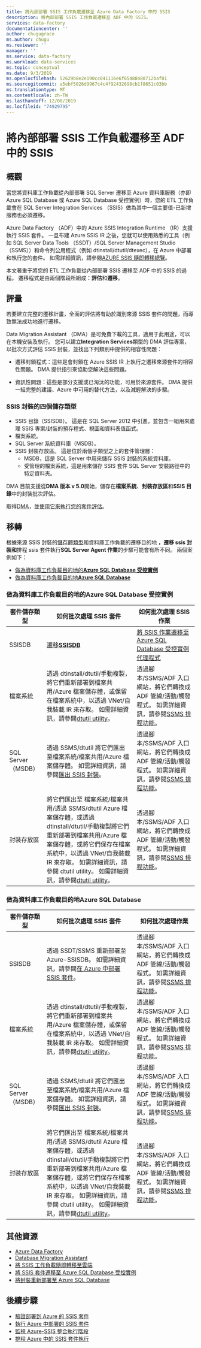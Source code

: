 ```yaml
---
title: 將內部部署 SSIS 工作負載遷移至 Azure Data Factory 中的 SSIS
description: 將內部部署 SSIS 工作負載遷移至 ADF 中的 SSIS。
services: data-factory
documentationcenter: ''
author: chugugrace
ms.author: chugu
ms.reviewer: ''
manager: ''
ms.service: data-factory
ms.workload: data-services
ms.topic: conceptual
ms.date: 9/3/2019
ms.openlocfilehash: 52629b8e2e190cc041116e6f65488480712baf01
ms.sourcegitcommit: a5ebf5026d9967c4c4f92432698cb1f8651c03bb
ms.translationtype: MT
ms.contentlocale: zh-TW
ms.lasthandoff: 12/08/2019
ms.locfileid: "74929795"
---
```

# <a name="migrate-on-premises-ssis-workloads-to-ssis-in-adf"></a>將內部部署 SSIS 工作負載遷移至 ADF 中的 SSIS

## <a name="overview"></a>概觀

當您將資料庫工作負載從內部部署 SQL Server 遷移至 Azure 資料庫服務（亦即 Azure SQL Database 或 Azure SQL Database 受控實例）時，您的 ETL 工作負載會在 SQL Server Integration Services （SSIS）做為其中一個主要值-已新增服務也必須遷移。

Azure Data Factory （ADF）中的 Azure SSIS Integration Runtime （IR）支援執行 SSIS 套件。 一旦布建 Azure SSIS IR 之後，您就可以使用熟悉的工具（例如 SQL Server Data Tools （SSDT）/SQL Server Management Studio （SSMS））和命令列公用程式（例如 dtinstall/dtutil/dtexec），在 Azure 中部署和執行您的套件。 如需詳細資訊，請參閱[AZURE SSIS 隨即轉移總覽](https://docs.microsoft.com/sql/integration-services/lift-shift/ssis-azure-lift-shift-ssis-packages-overview)。

本文著重于將您的 ETL 工作負載從內部部署 SSIS 遷移至 ADF 中的 SSIS 的過程。 遷移程式是由兩個階段所組成：**評估**和**遷移**。

## <a name="assessment"></a>評量

若要建立完整的遷移計畫，全面的評估將有助於識別來源 SSIS 套件的問題，而導致無法成功地進行遷移。

Data Migration Assistant （DMA）是可免費下載的工具，適用于此用途，可以在本機安裝及執行。 您可以建立**Integration Services**類型的 DMA 評估專案，以批次方式評估 SSIS 封裝，並找出下列類別中提供的相容性問題：

- 遷移封鎖程式：這些是會封鎖在 Azure SSIS IR 上執行之遷移來源套件的相容性問題。 DMA 提供指引來協助您解決這些問題。

- 資訊性問題：這些是部分支援或已淘汰的功能，可用於來源套件。 DMA 提供一組完整的建議、Azure 中可用的替代方法，以及減輕解決的步驟。

### <a name="four-storage-types-for-ssis-packages"></a>SSIS 封裝的四個儲存類型

- SSIS 目錄（SSISDB）。 這是在 SQL Server 2012 中引進，並包含一組用來處理 SSIS 專案/封裝的預存程式、視圖和資料表值函式。
- 檔案系統。
- SQL Server 系統資料庫（MSDB）。
- SSIS 封裝存放區。 這是位於兩個子類型之上的套件管理層：
  - MSDB，這是 SQL Server 中用來儲存 SSIS 封裝的系統資料庫。
  - 受管理的檔案系統，這是用來儲存 SSIS 套件 SQL Server 安裝路徑中的特定資料夾。

DMA 目前支援從**DMA 版本 v 5.0**開始，儲存在**檔案系統**、**封裝存放區**和**SSIS 目錄**中的封裝批次評估。

取得[DMA](https://docs.microsoft.com/sql/dma/dma-overview)，並[使用它來執行您的套件評估](https://docs.microsoft.com/sql/dma/dma-assess-ssis)。

## <a name="migration"></a>移轉

根據來源 SSIS 封裝的[儲存體類型](#four-storage-types-for-ssis-packages)和資料庫工作負載的遷移目的地 **，遷移 ssis 封裝和**排程 ssis 套件執行**SQL Server Agent 作業**的步驟可能會有所不同。 兩個案例如下：

- [做為資料庫工作負載目的地的**Azure SQL Database 受控實例**](#azure-sql-database-managed-instance-as-database-workload-destination)
- [做為資料庫工作負載目的地**Azure SQL Database**](#azure-sql-database-as-database-workload-destination)

### <a name="azure-sql-database-managed-instance-as-database-workload-destination"></a>做為資料庫工作負載目的地的**Azure SQL Database 受控實例**

| **套件儲存類型** |如何批次處理 SSIS 套件|如何批次處理 SSIS 作業|
|-|-|-|
|SSISDB|[遷移**SSISDB**](scenario-ssis-migration-ssisdb-mi.md)|[將 SSIS 作業遷移至 Azure SQL Database 受控實例代理程式](scenario-ssis-migration-ssisdb-mi.md#ssis-jobs-to-azure-sql-database-managed-instance-agent)|
|檔案系統|透過 dtinstall/dtutil/手動複製，將它們重新部署到檔案共用/Azure 檔案儲存體，或保留在檔案系統中，以透過 VNet/自我裝載 IR 來存取。 如需詳細資訊，請參閱[dtutil utility](https://docs.microsoft.com/sql/integration-services/dtutil-utility)。|透過腳本/SSMS/ADF 入口網站，將它們轉換成 ADF 管線/活動/觸發程式。 如需詳細資訊，請參閱[SSMS 排程功能](https://docs.microsoft.com/sql/integration-services/lift-shift/ssis-azure-schedule-packages-ssms)。|
|SQL Server （MSDB）|透過 SSMS/dtutil 將它們匯出至檔案系統/檔案共用/Azure 檔案儲存體。 如需詳細資訊，請參閱[匯出 SSIS 封裝](https://docs.microsoft.com/sql/integration-services/import-and-export-packages-ssis-service)。|透過腳本/SSMS/ADF 入口網站，將它們轉換成 ADF 管線/活動/觸發程式。 如需詳細資訊，請參閱[SSMS 排程功能](https://docs.microsoft.com/sql/integration-services/lift-shift/ssis-azure-schedule-packages-ssms)。|
|封裝存放區|將它們匯出至 檔案系統/檔案共用/透過 SSMS/dtutil Azure 檔案儲存體，或透過 dtinstall/dtutil/手動複製將它們重新部署到檔案共用/Azure 檔案儲存體，或將它們保存在檔案系統中，以透過 VNet/自我裝載 IR 來存取。 如需詳細資訊，請參閱 dtutil utility。 如需詳細資訊，請參閱[dtutil utility](https://docs.microsoft.com/sql/integration-services/dtutil-utility)。|透過腳本/SSMS/ADF 入口網站，將它們轉換成 ADF 管線/活動/觸發程式。 如需詳細資訊，請參閱[SSMS 排程功能](https://docs.microsoft.com/sql/integration-services/lift-shift/ssis-azure-schedule-packages-ssms)。|

### <a name="azure-sql-database-as-database-workload-destination"></a>做為資料庫工作負載目的地**Azure SQL Database**

| **套件儲存類型** |如何批次處理 SSIS 套件|如何批次處理作業|
|-|-|-|
|SSISDB|透過 SSDT/SSMS 重新部署至 Azure-SSISDB。 如需詳細資訊，請參閱[在 Azure 中部署 SSIS 套件](https://docs.microsoft.com/sql/integration-services/lift-shift/ssis-azure-deploy-run-monitor-tutorial)。|透過腳本/SSMS/ADF 入口網站，將它們轉換成 ADF 管線/活動/觸發程式。 如需詳細資訊，請參閱[SSMS 排程功能](https://docs.microsoft.com/sql/integration-services/lift-shift/ssis-azure-schedule-packages-ssms)。|
|檔案系統|透過 dtinstall/dtutil/手動複製，將它們重新部署到檔案共用/Azure 檔案儲存體，或保留在檔案系統中，以透過 VNet/自我裝載 IR 來存取。 如需詳細資訊，請參閱[dtutil utility](https://docs.microsoft.com/sql/integration-services/dtutil-utility)。|透過腳本/SSMS/ADF 入口網站，將它們轉換成 ADF 管線/活動/觸發程式。 如需詳細資訊，請參閱[SSMS 排程功能](https://docs.microsoft.com/sql/integration-services/lift-shift/ssis-azure-schedule-packages-ssms)。|
|SQL Server （MSDB）|透過 SSMS/dtutil 將它們匯出至檔案系統/檔案共用/Azure 檔案儲存體。 如需詳細資訊，請參閱[匯出 SSIS 封裝](https://docs.microsoft.com/sql/integration-services/import-and-export-packages-ssis-service)。|透過腳本/SSMS/ADF 入口網站，將它們轉換成 ADF 管線/活動/觸發程式。 如需詳細資訊，請參閱[SSMS 排程功能](https://docs.microsoft.com/sql/integration-services/lift-shift/ssis-azure-schedule-packages-ssms)。|
|封裝存放區|將它們匯出至 檔案系統/檔案共用/透過 SSMS/dtutil Azure 檔案儲存體，或透過 dtinstall/dtutil/手動複製將它們重新部署到檔案共用/Azure 檔案儲存體，或將它們保存在檔案系統中，以透過 VNet/自我裝載 IR 來存取。 如需詳細資訊，請參閱 dtutil utility。 如需詳細資訊，請參閱[dtutil utility](https://docs.microsoft.com/sql/integration-services/dtutil-utility)。|透過腳本/SSMS/ADF 入口網站，將它們轉換成 ADF 管線/活動/觸發程式。 如需詳細資訊，請參閱[SSMS 排程功能](https://docs.microsoft.com/sql/integration-services/lift-shift/ssis-azure-schedule-packages-ssms)。|

## <a name="additional-resources"></a>其他資源

- [Azure Data Factory](https://docs.microsoft.com/azure/data-factory/introduction)
- [Database Migration Assistant](https://docs.microsoft.com/sql/dma/dma-overview)
- [將 SSIS 工作負載隨即轉移至雲端](https://docs.microsoft.com/sql/integration-services/lift-shift/ssis-azure-lift-shift-ssis-packages-overview?view=sql-server-2017)
- [將 SSIS 套件遷移至 Azure SQL Database 受控實例](https://docs.microsoft.com/azure/dms/how-to-migrate-ssis-packages-managed-instance)
- [將封裝重新部署至 Azure SQL Database](https://docs.microsoft.com/azure/dms/how-to-migrate-ssis-packages)

## <a name="next-steps"></a>後續步驟

- [驗證部署到 Azure 的 SSIS 套件](https://docs.microsoft.com/sql/integration-services/lift-shift/ssis-azure-validate-packages)
- [執行 Azure 中部署的 SSIS 套件](https://docs.microsoft.com/sql/integration-services/lift-shift/ssis-azure-run-packages)
- [監視 Azure-SSIS 整合執行階段](https://docs.microsoft.com/azure/data-factory/monitor-integration-runtime#azure-ssis-integration-runtime)
- [排程 Azure 中的 SSIS 套件執行](https://docs.microsoft.com/sql/integration-services/lift-shift/ssis-azure-schedule-packages)

